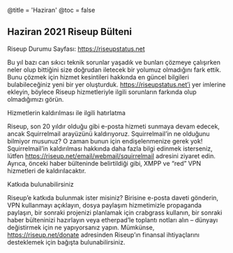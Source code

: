 @title = 'Haziran'
@toc = false


Haziran 2021 Riseup Bülteni
---------------------------

Riseup Durumu Sayfası: https://riseupstatus.net

Bu yıl bazı can sıkıcı teknik sorunlar yaşadık ve bunları çözmeye çalışırken neler olup bittiğini size doğrudan iletecek bir yolumuz olmadığını fark ettik. Bunu çözmek için hizmet kesintileri hakkında en güncel bilgileri bulabileceğiniz yeni bir yer oluşturduk. https://riseupstatus.net’i yer imlerine ekleyin, böylece Riseup hizmetleriyle ilgili sorunların farkında olup olmadığımızı görün.

Hizmetlerin kaldırılması ile ilgili hatırlatma

Riseup, son 20 yıldır olduğu gibi e-posta hizmeti sunmaya devam edecek, ancak Squirrelmail arayüzünü kaldırıyoruz. Squirrelmail’in ne olduğunu bilmiyor musunuz? O zaman bunun için endişelenmenize gerek yok! Squirrelmail’in kaldırılması hakkında daha fazla bilgi edinmek isterseniz, lütfen https://riseup.net/email/webmail/squirrelmail adresini ziyaret edin. Ayrıca, önceki haber bülteninde belirtildiği gibi, XMPP ve “red” VPN hizmetleri de kaldırılacaktır.

Katkıda bulunabilirsiniz

Riseup’e katkıda bulunmak ister misiniz? Birisine e-posta daveti gönderin, VPN kullanmayı açıklayın, dosya paylaşım hizmetimizle propaganda paylaşın, bir sonraki projenizi planlamak için crabgrass kullanın, bir sonraki haber bülteninizi hazırlayın veya etherpad’le toplantı notları alın – dünyayı değistirmek için ne yapıyorsanız yapın. Mümkünse, https://riseup.net/donate adresinden Riseup’ın finansal ihtiyaçlarını desteklemek için bağışta bulunabilirsiniz.